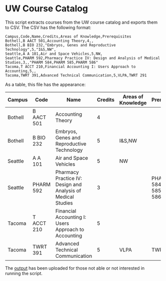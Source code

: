 # UW Course Catalog

This script extracts courses from the UW course catalog and exports them to CSV. The CSV has the following format:

```
Campus,Code,Name,Credits,Areas of Knowledge,Prerequisites
Bothell,B AACT 501,Accounting Theory,4,,
Bothell,B BIO 232,"Embryos, Genes and Reproductive Technology",5,"I&S,NW",
Seattle,A A 101,Air and Space Vehicles,5,NW,
Seattle,PHARM 592,Pharmacy Practice IV: Design and Analysis of Medical Studies,3,,"PHARM 584,PHARM 585,PHARM 586"
Tacoma,T ACCT 210,Financial Accounting I: Users Approach to Accounting,5,,
Tacoma,TWRT 391,Advanced Technical Communication,5,VLPA,TWRT 291
```

As a table, this file has the appearance:

| Campus | Code | Name | Credits | Areas of Knowledge | Prerequisites |
| ------ | ---- | ---- | ------- | ------------------ | ------------- |
| Bothell | B AACT 501 | Accounting Theory | 4 | | |
| Bothell | B BIO 232 | Embryos, Genes and Reproductive Technology | 5 | I&S,NW | |
| Seattle | A A 101 | Air and Space Vehicles | 5 | NW | |
| Seattle | PHARM 592 | Pharmacy Practice IV: Design and Analysis of Medical Studies | 3 | | PHARM 584,PHARM 585,PHARM 586 |
| Tacoma | T ACCT 210 | Financial Accounting I: Users Approach to Accounting | 5 | | |
| Tacoma | TWRT 391 | Advanced Technical Communication | 5 | VLPA | TWRT 291 |

The [output](uwcourses.csv) has been uploaded for those not able or not interested in running the script.
